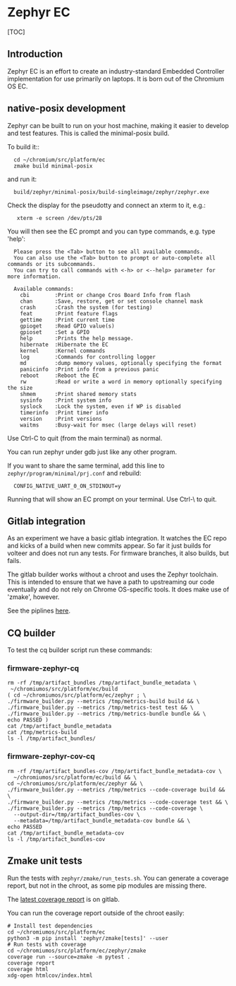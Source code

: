 # Zephyr EC

[TOC]

## Introduction

Zephyr EC is an effort to create an industry-standard Embedded Controller
implementation for use primarily on laptops. It is born out of the Chromium OS
EC.

## native-posix development

Zephyr can be built to run on your host machine, making it easier to develop
and test features. This is called the minimal-posix build.

To build it::

```
  cd ~/chromium/src/platform/ec
  zmake build minimal-posix
```

and run it:

```
  build/zephyr/minimal-posix/build-singleimage/zephyr/zephyr.exe
```

Check the display for the pseudotty and connect an xterm to it, e.g.:

```
   xterm -e screen /dev/pts/28
```

You will then see the EC prompt and you can type commands, e.g. type 'help':

```
  Please press the <Tab> button to see all available commands.
  You can also use the <Tab> button to prompt or auto-complete all commands or its subcommands.
  You can try to call commands with <-h> or <--help> parameter for more information.

  Available commands:
    cbi        :Print or change Cros Board Info from flash
    chan       :Save, restore, get or set console channel mask
    crash      :Crash the system (for testing)
    feat       :Print feature flags
    gettime    :Print current time
    gpioget    :Read GPIO value(s)
    gpioset    :Set a GPIO
    help       :Prints the help message.
    hibernate  :Hibernate the EC
    kernel     :Kernel commands
    log        :Commands for controlling logger
    md         :dump memory values, optionally specifying the format
    panicinfo  :Print info from a previous panic
    reboot     :Reboot the EC
    rw         :Read or write a word in memory optionally specifying the size
    shmem      :Print shared memory stats
    sysinfo    :Print system info
    syslock    :Lock the system, even if WP is disabled
    timerinfo  :Print timer info
    version    :Print versions
    waitms     :Busy-wait for msec (large delays will reset)
```

Use Ctrl-C to quit (from the main terminal) as normal.

You can run zephyr under gdb just like any other program.

If you want to share the same terminal, add this line to
`zephyr/program/minimal/prj.conf` and rebuild:

```
  CONFIG_NATIVE_UART_0_ON_STDINOUT=y
```

Running that will show an EC prompt on your terminal. Use Ctrl-\ to quit.

## Gitlab integration

As an experiment we have a basic gitlab integration. It watches the EC repo and
kicks of a build when new commits appear. So far it just builds for volteer and
does not run any tests. For firmware branches, it also builds, but fails.

The gitlab builder works without a chroot and uses the Zephyr toolchain. This
is intended to ensure that we have a path to upstreaming our code eventually and
do not rely on Chrome OS-specific tools. It does make use of 'zmake', however.

See the piplines [here](https://gitlab.com/zephyr-ec/ec/-/pipelines).

## CQ builder

To test the cq builder script run these commands:

### firmware-zephyr-cq

```
rm -rf /tmp/artifact_bundles /tmp/artifact_bundle_metadata \
 ~/chromiumos/src/platform/ec/build
( cd ~/chromiumos/src/platform/ec/zephyr ; \
./firmware_builder.py --metrics /tmp/metrics-build build && \
./firmware_builder.py --metrics /tmp/metrics-test test && \
./firmware_builder.py --metrics /tmp/metrics-bundle bundle && \
echo PASSED )
cat /tmp/artifact_bundle_metadata
cat /tmp/metrics-build
ls -l /tmp/artifact_bundles/
```

### firmware-zephyr-cov-cq

```
rm -rf /tmp/artifact_bundles-cov /tmp/artifact_bundle_metadata-cov \
  ~/chromiumos/src/platform/ec/build && \
cd ~/chromiumos/src/platform/ec/zephyr && \
./firmware_builder.py --metrics /tmp/metrics --code-coverage build && \
./firmware_builder.py --metrics /tmp/metrics --code-coverage test && \
./firmware_builder.py --metrics /tmp/metrics --code-coverage \
  --output-dir=/tmp/artifact_bundles-cov \
  --metadata=/tmp/artifact_bundle_metadata-cov bundle && \
echo PASSED
cat /tmp/artifact_bundle_metadata-cov
ls -l /tmp/artifact_bundles-cov
```

## Zmake unit tests

Run the tests with `zephyr/zmake/run_tests.sh`.  You can generate a coverage
report, but not in the chroot, as some pip modules are missing there.

The [latest coverage report](https://gitlab.com/zephyr-ec/ec/-/jobs/artifacts/main/file/zephyr/zmake/htmlcov/index.html?job=zmake_coverage
) is on gitlab.

You can run the coverage report outside of the chroot easily:

```
# Install test dependencies
cd ~/chromiumos/src/platform/ec
python3 -m pip install 'zephyr/zmake[tests]' --user
# Run tests with coverage
cd ~/chromiumos/src/platform/ec/zephyr/zmake
coverage run --source=zmake -m pytest .
coverage report
coverage html
xdg-open htmlcov/index.html
```
